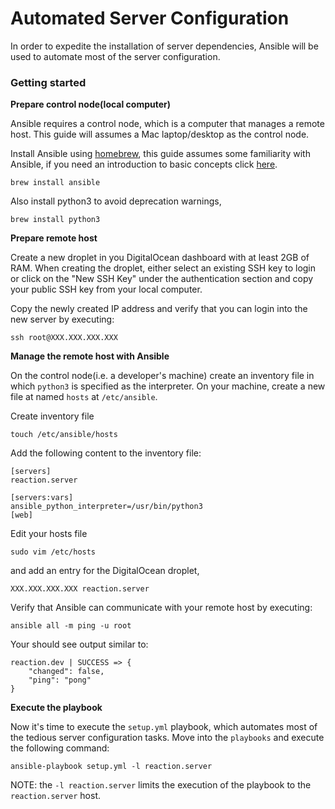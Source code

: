 # Automated Server Configuration

In order to expedite the installation of server dependencies, Ansible will be used to automate most of the server configuration.

### Getting started

**Prepare control node(local computer)**

Ansible requires a control node, which is a computer that manages a remote host. This guide will assumes a Mac laptop/desktop as the control node. 

Install Ansible using [homebrew](https://brew.sh), this guide assumes some familiarity with Ansible, if you need an introduction to basic concepts click [here](https://www.ansibletutorials.com).

`brew install ansible`

Also install python3 to avoid deprecation warnings,

`brew install python3`

**Prepare remote host**

Create a new droplet in you DigitalOcean dashboard with at least 2GB of RAM. When creating the droplet, either select an existing SSH key to login or click on the "New SSH Key" under the authentication section  and copy your public SSH key from your local computer.

Copy the newly created IP address and verify that you can login into the new server by executing:

```
ssh root@XXX.XXX.XXX.XXX
```

**Manage the remote host with Ansible**

On the control node(i.e. a developer's machine) create an inventory file in which `python3` is specified as the interpreter. On your machine, create a new file at named `hosts` at `/etc/ansible`.

Create inventory file
```
touch /etc/ansible/hosts
```

Add the following content to the inventory file:
```
[servers]
reaction.server

[servers:vars]
ansible_python_interpreter=/usr/bin/python3
[web]
```

Edit your hosts file  
```
sudo vim /etc/hosts
```

and add an entry for the DigitalOcean droplet,

```
XXX.XXX.XXX.XXX reaction.server
```

Verify that Ansible can communicate with your remote host by executing:

```
ansible all -m ping -u root
```

Your should see output similar to:

```
reaction.dev | SUCCESS => {
    "changed": false,
    "ping": "pong"
}
```

**Execute the playbook**

Now it's time to execute the `setup.yml` playbook, which automates most of the tedious server configuration tasks. Move into the `playbooks` and execute the following command:
```
ansible-playbook setup.yml -l reaction.server
```

NOTE: the `-l reaction.server` limits the execution of the playbook to the `reaction.server` host.

